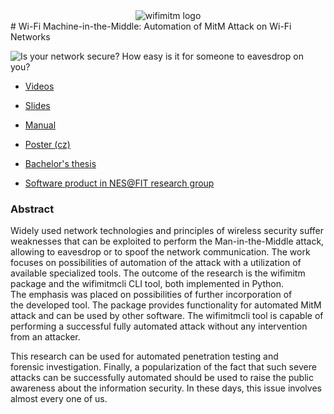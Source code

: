 <div style="text-align:center">
  <img alt="wifimitm logo" src="http://mvondracek.github.io/wifimitm/assets/wifimitm-logo.150x150.png">
</div>
# Wi-Fi Machine-in-the-Middle: Automation of MitM Attack on Wi-Fi Networks

![Is your network secure? How easy is it for someone to eavesdrop on you?](http://mvondracek.github.io/wifimitm/assets/header.png)

* [Videos](http://mvondracek.github.io/wifimitm/videos/index.html)
* [Slides](http://mvondracek.github.io/wifimitm/slides/index.md)

* [Manual](http://mvondracek.github.io/wifimitm/manual/index.md)

* [Poster (cz)](http://mvondracek.github.io/wifimitm/assets/wifimitm-poster-cz.pdf)
* [Bachelor's thesis](http://www.fit.vutbr.cz/study/DP/BP.php.en?id=18596)
* [Software product in NES@FIT research group](http://www.fit.vutbr.cz/research/prod/index.php.en?id=487)

### Abstract

Widely used network technologies and principles of wireless security suffer weaknesses that can be exploited to perform the&nbsp;Man-in-the-Middle attack, allowing to eavesdrop or to spoof the&nbsp;network communication. The&nbsp;work focuses on possibilities of automation of the&nbsp;attack with a&nbsp;utilization of available specialized tools. The&nbsp;outcome of the&nbsp;research is the&nbsp;wifimitm package and the&nbsp;wifimitmcli CLI tool, both implemented in Python. The&nbsp;emphasis was placed on possibilities of further incorporation of the&nbsp;developed tool. The&nbsp;package provides functionality for automated MitM attack and can be used by other software. The&nbsp;wifimitmcli tool is capable of performing a&nbsp;successful fully automated attack without any intervention from an attacker.

This research can be used for automated penetration testing and forensic&nbsp;investigation. Finally, a&nbsp;popularization of the&nbsp;fact that such severe attacks can be successfully automated should be used to raise the&nbsp;public awareness about the&nbsp;information security. In&nbsp;these days, this issue involves almost every one&nbsp;of&nbsp;us.
